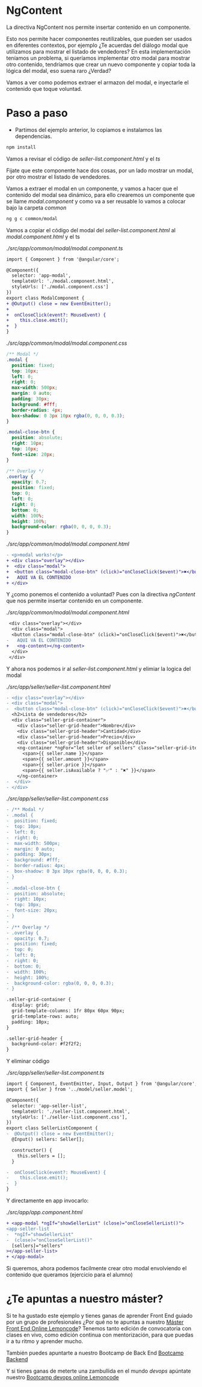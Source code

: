 # NgContent

La directiva NgContent nos permite insertar contenido en un componente.

Esto nos permite hacer componentes reutilizables, que pueden ser usados en diferentes contextos, por ejemplo ¿Te acuerdas del diálogo modal que utilizamos para mostrar el listado de vendedores? En esta implementación teníamos un problema, si queríamos implementar otro modal para mostrar otro contenido, tendríamos que crear un nuevo componente y copiar toda la lógica del modal, eso suena raro ¿Verdad?

Vamos a ver como podemos extraer el armazon del modal, e inyectarle el contenido que toque voluntad.

# Paso a paso

- Partimos del ejemplo anterior, lo copiamos e instalamos las dependencias.

```bash
npm install
```

Vamos a revisar el código de _seller-list.component.html_ y el _ts_

Fijate que este componente hace dos cosas, por un lado mostrar un modal, por otro mostrar el listado de vendedores.

Vamos a extraer el modal en un componente, y vamos a hacer que el contenido del modal sea dinámico, para ello crearemos un componente que se llame _modal.component_ y como va a ser reusable lo vamos a colocar bajo la carpeta _common_

```bash
ng g c common/modal
```

Vamos a copiar el código del modal del _seller-list.component.html_ al _modal.component.html_ y el ts

_./src/app/common/modal/modal.component.ts_

```diff
import { Component } from '@angular/core';

@Component({
  selector: 'app-modal',
  templateUrl: './modal.component.html',
  styleUrls: ['./modal.component.css']
})
export class ModalComponent {
+ @Output() close = new EventEmitter();
+
+  onCloseClick(event?: MouseEvent) {
+    this.close.emit();
+  }
}
```

_./src/app/common/modal/modal.component.css_

```css
/** Modal */
.modal {
  position: fixed;
  top: 10px;
  left: 0;
  right: 0;
  max-width: 500px;
  margin: 0 auto;
  padding: 30px;
  background: #fff;
  border-radius: 4px;
  box-shadow: 0 3px 10px rgba(0, 0, 0, 0.3);
}

.modal-close-btn {
  position: absolute;
  right: 10px;
  top: 10px;
  font-size: 20px;
}

/** Overlay */
.overlay {
  opacity: 0.7;
  position: fixed;
  top: 0;
  left: 0;
  right: 0;
  bottom: 0;
  width: 100%;
  height: 100%;
  background-color: rgba(0, 0, 0, 0.3);
}
```

_./src/app/common/modal/modal.component.html_

```diff
- <p>modal works!</p>
+ <div class="overlay"></div>
+  <div class="modal">
+  <button class="modal-close-btn" (click)="onCloseClick($event)">✖️</button>
+   AQUI VA EL CONTENIDO
+ </div>
```

Y ¿como ponemos el contenido a voluntad? Pues con la directiva _ngContent_ que nos permite insertar contenido en un componente.

_./src/app/common/modal/modal.component.html_

```diff
 <div class="overlay"></div>
  <div class="modal">
  <button class="modal-close-btn" (click)="onCloseClick($event)">✖️</button>
-   AQUI VA EL CONTENIDO
+   <ng-content></ng-content>
  </div>
 </div>
```

Y ahora nos podemos ir al _seller-list.component.html_ y elimiar la logica del modal

_./src/app/seller/seller-list.component.html_

```diff
- <div class="overlay"></div>
- <div class="modal">
-  <button class="modal-close-btn" (click)="onCloseClick($event)">✖️</button>
  <h2>Lista de vendedores</h2>
  <div class="seller-grid-container">
    <div class="seller-grid-header">Nombre</div>
    <div class="seller-grid-header">Cantidad</div>
    <div class="seller-grid-header">Precio</div>
    <div class="seller-grid-header">Disponible</div>
    <ng-container *ngFor="let seller of sellers" class="seller-grid-item">
      <span>{{ seller.name }}</span>
      <span>{{ seller.amount }}</span>
      <span>{{ seller.price }}</span>
      <span>{{ seller.isAvailable ? "✅" : "✖️" }}</span>
    </ng-container>
-  </div>
- </div>

```

_./src/app/seller/seller-list.component.css_

```diff
- /** Modal */
- .modal {
-  position: fixed;
-  top: 10px;
-  left: 0;
-  right: 0;
-  max-width: 500px;
-  margin: 0 auto;
-  padding: 30px;
-  background: #fff;
-  border-radius: 4px;
-  box-shadow: 0 3px 10px rgba(0, 0, 0, 0.3);
- }
-
- .modal-close-btn {
-  position: absolute;
-  right: 10px;
-  top: 10px;
-  font-size: 20px;
- }
-
- /** Overlay */
- .overlay {
-  opacity: 0.7;
-  position: fixed;
-  top: 0;
-  left: 0;
-  right: 0;
-  bottom: 0;
-  width: 100%;
-  height: 100%;
-  background-color: rgba(0, 0, 0, 0.3);
- }

.seller-grid-container {
  display: grid;
  grid-template-columns: 1fr 80px 60px 90px;
  grid-template-rows: auto;
  padding: 10px;
}

.seller-grid-header {
  background-color: #f2f2f2;
}
```

Y eliminar código

_./src/app/seller/seller-list.component.ts_

```diff
import { Component, EventEmitter, Input, Output } from '@angular/core';
import { Seller } from '../model/seller.model';

@Component({
  selector: 'app-seller-list',
  templateUrl: './seller-list.component.html',
  styleUrls: ['./seller-list.component.css'],
})
export class SellerListComponent {
-  @Output() close = new EventEmitter();
  @Input() sellers: Seller[];

  constructor() {
    this.sellers = [];
  }

-  onCloseClick(event?: MouseEvent) {
-    this.close.emit();
-  }
}
```

Y directamente en app invocarlo:

_./src/app/app.component.html_

```diff
+ <app-modal *ngIf="showSellerList" (close)="onCloseSellerList()">
<app-seller-list
-  *ngIf="showSellerList"
-  (close)="onCloseSellerList()"
  [sellers]="sellers"
></app-seller-list>
+ </app-modal>
```

Si queremos, ahora podemos facilmente crear otro modal envolviendo el contenido que queramos (ejercicio para el alumno)

# ¿Te apuntas a nuestro máster?

Si te ha gustado este ejemplo y tienes ganas de aprender Front End
guiado por un grupo de profesionales ¿Por qué no te apuntas a
nuestro [Máster Front End Online Lemoncode](https://lemoncode.net/master-frontend#inicio-banner)? Tenemos tanto edición de convocatoria
con clases en vivo, como edición continua con mentorización, para
que puedas ir a tu ritmo y aprender mucho.

También puedes apuntarte a nuestro Bootcamp de Back End [Bootcamp Backend](https://lemoncode.net/bootcamp-backend#inicio-banner)

Y si tienes ganas de meterte una zambullida en el mundo _devops_
apúntate nuestro [Bootcamp devops online Lemoncode](https://lemoncode.net/bootcamp-devops#bootcamp-devops/inicio)

```

```
